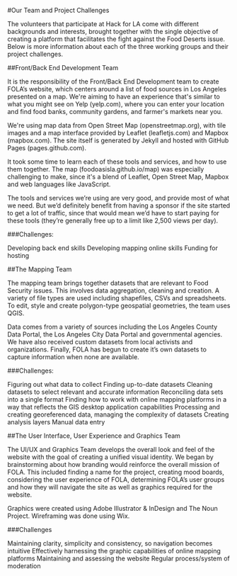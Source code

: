 #Our Team and Project Challenges

The volunteers that participate at Hack for LA come with different backgrounds and interests, brought together with the single objective of creating a platform that facilitates the fight against the Food Deserts issue. Below is more information about each of the three working groups and their project challenges.

##Front/Back End Development Team

It is the responsibility of the Front/Back End Development team to create FOLA’s website, which centers around a list of food sources in Los Angeles presented on a map. We're aiming to have an experience that's similar to what you might see on Yelp (yelp.com), where you can enter your location and find food banks, community gardens, and farmer's markets near you.
 
We're using map data from Open Street Map (openstreetmap.org), with tile images and a map interface provided by Leaflet (leafletjs.com) and Mapbox (mapbox.com). The site itself is generated by Jekyll and hosted with GitHub Pages (pages.github.com).
 
It took some time to learn each of these tools and services, and how to use them together. The map (foodoasisla.github.io/map) was especially challenging to make, since it's a blend of Leaflet, Open Street Map, Mapbox and web languages like JavaScript.

The tools and services we’re using are very good, and provide most of what we need. But we’d definitely benefit from having a sponsor if the site started to get a lot of traffic, since that would mean we’d have to start paying for these tools (they’re generally free up to a limit like 2,500 views per day).
 
###Challenges:

Developing back end skills
Developing mapping online skills
Funding for hosting


##The Mapping Team

The mapping team brings together datasets that are relevant to Food Security issues. This involves data aggregation, cleaning and creation. A variety of file types are used including shapefiles, CSVs and spreadsheets. To edit, style and create polygon-type geospatial geometries, the team uses QGIS. 

Data comes from a variety of sources including the Los Angeles County Data Portal, the Los Angeles City Data Portal and governmental agencies. We have also received custom datasets from local activists and organizations. Finally, FOLA has begun to create it’s own datasets to capture information when none are available. 

###Challenges: 

Figuring out what data to collect
Finding up-to-date datasets
Cleaning datasets to select relevant and accurate information
Reconciling data sets into a single format
Finding how to work with online mapping platforms in a way that reflects the GIS desktop application capabilities
Processing and creating georeferenced data, managing the complexity of datasets
Creating analysis layers
Manual data entry


##The User Interface, User Experience and Graphics Team

The UI/UX and Graphics Team develops the overall look and feel of the website with the goal of creating a unified visual identity. We began by brainstorming about how branding would reinforce the overall mission of FOLA. This included finding a name for the project, creating mood boards, considering the user experience of FOLA, determining FOLA’s user groups and how they will navigate the site as well as graphics required for the website. 

Graphics were created using Adobe Illustrator & InDesign and The Noun Project. Wireframing was done using Wix. 

###Challenges

Maintaining clarity, simplicity and consistency, so navigation becomes intuitive
Effectively harnessing the graphic capabilities of online mapping platforms
Maintaining and assessing the website
Regular process/system of moderation

